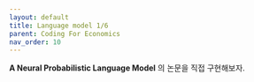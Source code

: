 ```yaml
---
layout: default
title: Language model 1/6
parent: Coding For Economics
nav_order: 10
---
```


**A Neural Probabilistic Language Model** 의 논문을 직접 구현해보자.
